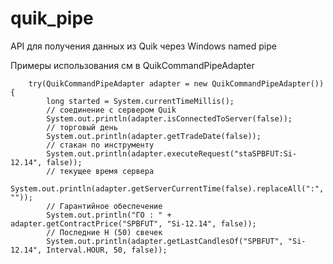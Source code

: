 quik_pipe
=========

API для получения данных из Quik через Windows named pipe


Примеры использования см в QuikCommandPipeAdapter

		try(QuikCommandPipeAdapter adapter = new QuikCommandPipeAdapter()) {
			long started = System.currentTimeMillis();
			// соединение с сервером Quik
			System.out.println(adapter.isConnectedToServer(false));
			// торговый день
			System.out.println(adapter.getTradeDate(false));
			// стакан по инструменту
			System.out.println(adapter.executeRequest("staSPBFUT:Si-12.14", false));
			// текущее время сервера
			System.out.println(adapter.getServerCurrentTime(false).replaceAll(":", ""));
			// Гарантийное обеспечение
			System.out.println("ГО : " + adapter.getContractPrice("SPBFUT", "Si-12.14", false));
			// Последние Н (50) свечек
			System.out.println(adapter.getLastCandlesOf("SPBFUT", "Si-12.14", Interval.HOUR, 50, false));

